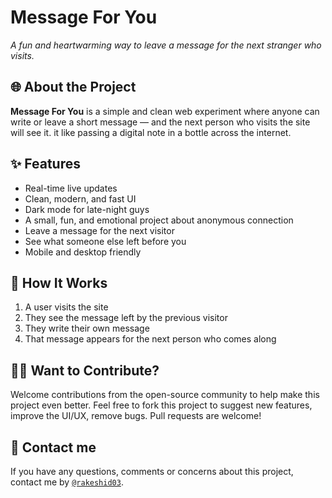 # Message For You

*A fun and heartwarming way to leave a message for the next stranger who visits.*

## 🌐 About the Project

**Message For You** is a simple and clean web experiment where anyone can write or leave a short message — and the next person who visits the site will see it. it like passing a digital note in a bottle across the internet.

## ✨ Features

- Real-time live updates
- Clean, modern, and fast UI 
- Dark mode for late-night guys  
- A small, fun, and emotional project about anonymous connection
- Leave a message for the next visitor
- See what someone else left before you
- Mobile and desktop friendly

## 🚀 How It Works

1. A user visits the site
2. They see the message left by the previous visitor
3. They write their own message
4. That message appears for the next person who comes along

## 🤝🏻 Want to Contribute?

Welcome contributions from the open-source community to help make this project even better. Feel free to fork this project to suggest new features, improve the UI/UX, remove bugs.
Pull requests are welcome!

## 🔗 Contact me

If you have any questions, comments or concerns about this project, contact me by [`@rakeshid03`](https://rakeshid03.github.io/about-me/).
